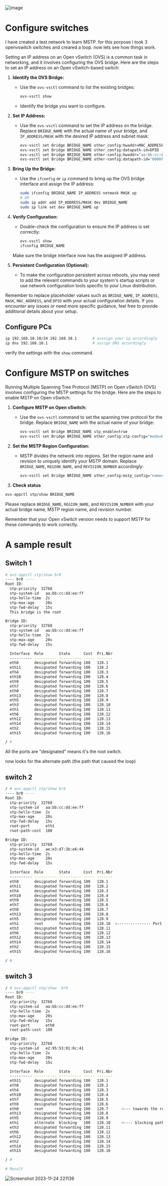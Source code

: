 ![image](https://github.com/deep5050/knowledge-dump/assets/27947066/2a0dfb77-b979-4f29-a59f-ee475c02c7f9)



# Configure switches

I have created a test network to learn MSTP. for this porpose i took 3 openvswitch switches and creared a loop.
now lets see how things work.

Setting an IP address on an Open vSwitch (OVS) is a common task in networking, and it involves configuring the OVS bridge. Here are the steps to set an IP address on an Open vSwitch-based switch:

1. **Identify the OVS Bridge:**
   - Use the `ovs-vsctl` command to list the existing bridges:
     ```bash
     ovs-vsctl show
     ```
   - Identify the bridge you want to configure.

2. **Set IP Address:**
   - Use the `ovs-vsctl` command to set the IP address on the bridge. Replace `BRIDGE_NAME` with the actual name of your bridge, and `IP_ADDRESS/MASK` with the desired IP address and subnet mask:
     ```bash
     ovs-vsctl set Bridge BRIDGE_NAME other_config:hwaddr=MAC_ADDRESS
     ovs-vsctl set Bridge BRIDGE_NAME other_config:datapath-id=DPID
     ovs-vsctl set Bridge BRIDGE_NAME other-config:hwaddr="aa:bb:cc:dd:ee:ff"
     ovs-vsctl set Bridge BRIDGE_NAME other-config:datapath-id="0000ffffffffffff"
     ```

3. **Bring Up the Bridge:**
   - Use the `ifconfig` or `ip` command to bring up the OVS bridge interface and assign the IP address:
     ```bash
     sudo ifconfig BRIDGE_NAME IP_ADDRESS netmask MASK up
     # OR
     sudo ip addr add IP_ADDRESS/MASK dev BRIDGE_NAME
     sudo ip link set dev BRIDGE_NAME up
     ```

4. **Verify Configuration:**
   - Double-check the configuration to ensure the IP address is set correctly:
     ```bash
     ovs-vsctl show
     ifconfig BRIDGE_NAME
     ```

   Make sure the bridge interface now has the assigned IP address.

5. **Persistent Configuration (Optional):**
   - To make the configuration persistent across reboots, you may need to add the relevant commands to your system's startup scripts or use network configuration tools specific to your Linux distribution.

Remember to replace placeholder values such as `BRIDGE_NAME`, `IP_ADDRESS`, `MASK`, `MAC_ADDRESS`, and `DPID` with your actual configuration details. If you encounter any issues or need more specific guidance, feel free to provide additional details about your setup.


## Configure PCs

```bash
ip 192.168.10.10/24 192.168.10.1       # asssign your ip accordingly
ip dns 192.168.10.1                    # assign DNS accordingly
```
verify the settings with the `show` command.

# Configure MSTP on switches
Running Multiple Spanning Tree Protocol (MSTP) on Open vSwitch (OVS) involves configuring the MSTP settings for the bridge. Here are the steps to enable MSTP on Open vSwitch:

1. **Configure MSTP on Open vSwitch:**
   - Use the `ovs-vsctl` command to set the spanning tree protocol for the bridge. Replace `BRIDGE_NAME` with the actual name of your bridge:
     ```bash
     ovs-vsctl set Bridge BRIDGE_NAME stp_enable=true
     ovs-vsctl set Bridge BRIDGE_NAME other_config:stp-config="mode=mstp"
     ```

2. **Set the MSTP Region Configuration:**
   - MSTP divides the network into regions. Set the region name and revision to uniquely identify your MSTP domain. Replace `BRIDGE_NAME`, `REGION_NAME`, and `REVISION_NUMBER` accordingly:
     ```bash
     ovs-vsctl set Bridge BRIDGE_NAME other_config:mstp_config="name=REGION_NAME,revision=REVISION_NUMBER"
     ```
3. **Check status**

```bash
ovs-appctl stp/show BRIDGE_NAME
```

Please replace `BRIDGE_NAME`, `REGION_NAME`, and `REVISION_NUMBER` with your actual bridge name, MSTP region name, and revision number.

Remember that your Open vSwitch version needs to support MSTP for these commands to work correctly.

# A sample result

## Switch 1

```bash
# ovs-appctl stp/show br0
---- br0 ----
Root ID:
  stp-priority  32768
  stp-system-id   aa:bb:cc:dd:ee:ff
  stp-hello-time  2s
  stp-max-age     20s
  stp-fwd-delay   15s
  This bridge is the root

Bridge ID:
  stp-priority  32768
  stp-system-id   aa:bb:cc:dd:ee:ff
  stp-hello-time  2s
  stp-max-age     20s
  stp-fwd-delay   15s

  Interface  Role       State      Cost  Pri.Nbr
  ---------- ---------- ---------- ----- -------
  eth8       designated forwarding 100   128.1
  eth11      designated forwarding 100   128.2
  eth4       designated forwarding 100   128.3
  eth10      designated forwarding 100   128.4
  eth9       designated forwarding 100   128.5
  eth7       designated forwarding 100   128.6
  eth0       designated forwarding 100   128.7
  eth13      designated forwarding 100   128.8
  eth5       designated forwarding 100   128.9
  eth3       designated forwarding 100   128.10
  eth1       designated forwarding 100   128.11
  eth6       designated forwarding 100   128.12
  eth12      designated forwarding 100   128.13
  eth14      designated forwarding 100   128.14
  eth2       designated forwarding 100   128.15
  eth15      designated forwarding 100   128.16

/ #

```

All the ports are "designated" means it's the root switch.

now looks for the alternate path (the path that caused the loop)

## switch 2

```bash
/ # ovs-appctl stp/show br0
---- br0 ----
Root ID:
  stp-priority  32768
  stp-system-id   aa:bb:cc:dd:ee:ff
  stp-hello-time  2s
  stp-max-age     20s
  stp-fwd-delay   15s
  root-port       eth1
  root-path-cost  100

Bridge ID:
  stp-priority  32768
  stp-system-id   ae:e3:d7:3b:e6:44
  stp-hello-time  2s
  stp-max-age     20s
  stp-fwd-delay   15s

  Interface  Role       State      Cost  Pri.Nbr
  ---------- ---------- ---------- ----- -------
  eth8       designated forwarding 100   128.1
  eth11      designated forwarding 100   128.2
  eth4       designated forwarding 100   128.3
  eth10      designated forwarding 100   128.4
  eth9       designated forwarding 100   128.5
  eth7       designated forwarding 100   128.6
  eth0       designated forwarding 100   128.7
  eth13      designated forwarding 100   128.8
  eth5       designated forwarding 100   128.9
  eth1       root       forwarding 100   128.10  <--------------- Port towards the switch 1 (ROOT)
  eth3       designated forwarding 100   128.11
  eth6       designated forwarding 100   128.12
  eth12      designated forwarding 100   128.13
  eth14      designated forwarding 100   128.14
  eth2       designated forwarding 100   128.15
  eth15      designated forwarding 100   128.16

/ #
```

## switch 3

```bash
/ # ovs-appctl stp/show  br0
---- br0 ----
Root ID:
  stp-priority  32768
  stp-system-id   aa:bb:cc:dd:ee:ff
  stp-hello-time  2s
  stp-max-age     20s
  stp-fwd-delay   15s
  root-port       eth0
  root-path-cost  100

Bridge ID:
  stp-priority  32768
  stp-system-id   e2:95:53:91:0c:41
  stp-hello-time  2s
  stp-max-age     20s
  stp-fwd-delay   15s

  Interface  Role       State      Cost  Pri.Nbr
  ---------- ---------- ---------- ----- -------
  eth11      designated forwarding 100   128.1
  eth8       designated forwarding 100   128.2
  eth4       designated forwarding 100   128.3
  eth10      designated forwarding 100   128.4
  eth7       designated forwarding 100   128.5
  eth9       designated forwarding 100   128.6
  eth0       root       forwarding 100   128.7      <--- towards the root bridge (switch1)
  eth13      designated forwarding 100   128.8
  eth5       designated forwarding 100   128.9
  eth1       alternate  blocking   100   128.10     <---- blocking path (towards the switch2)
  eth3       designated forwarding 100   128.11
  eth6       designated forwarding 100   128.12
  eth12      designated forwarding 100   128.13
  eth2       designated forwarding 100   128.14
  eth14      designated forwarding 100   128.15
  eth15      designated forwarding 100   128.16

/ #

# Result

```

![Screenshot 2023-11-24 221136](https://github.com/deep5050/knowledge-dump/assets/27947066/9d7fde2f-d9bb-42c3-b662-744aa317fdfe)
